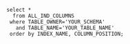 	select * 
	  from ALL_IND_COLUMNS 
	 where TABLE_OWNER='YOUR_SCHEMA' 
	   and TABLE_NAME='YOUR_TABLE_NAME' 
	 order by INDEX_NAME, COLUMN_POSITION;